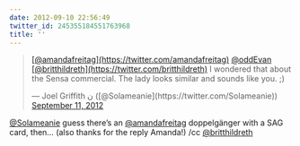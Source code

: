 ```yaml
---
date: 2012-09-10 22:56:49
twitter_id: 245355184551763968
title: ''
---
```


<blockquote class="twitter-tweet"><p lang="en" dir="ltr"><a href="https://twitter.com/amandafreitag?ref_src=twsrc%5Etfw">[@amandafreitag](https://twitter.com/amandafreitag)</a> <a href="https://twitter.com/oddEvan?ref_src=twsrc%5Etfw">@oddEvan</a> <a href="https://twitter.com/britthildreth?ref_src=twsrc%5Etfw">[@britthildreth](https://twitter.com/britthildreth)</a> I wondered that about the Sensa commercial. The lady looks similar and sounds like you. ;)</p>&mdash; Joel Griffith ن ([@Solameanie](https://twitter.com/Solameanie)) <a href="https://twitter.com/Solameanie/status/245349460811583488?ref_src=twsrc%5Etfw">September 11, 2012</a></blockquote>
<script async src="https://platform.twitter.com/widgets.js" charset="utf-8"></script>

[@Solameanie](https://twitter.com/Solameanie) guess there’s an [@amandafreitag](https://twitter.com/amandafreitag) doppelgänger with a SAG card, then… (also thanks for the reply Amanda!) /cc [@britthildreth](https://twitter.com/britthildreth)
